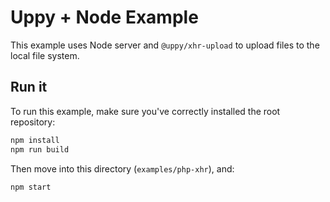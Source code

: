 # Uppy + Node Example

This example uses Node server and `@uppy/xhr-upload` to upload files to the local file system.

## Run it

To run this example, make sure you've correctly installed the root repository:

```bash
npm install
npm run build
```

Then move into this directory (`examples/php-xhr`), and:

```bash
npm start
```
